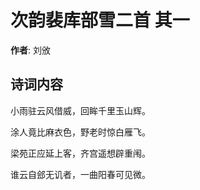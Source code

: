 # 次韵裴库部雪二首  其一

**作者**: 刘攽

## 诗词内容

小雨驻云风借威，回眸千里玉山辉。

涂人竟比麻衣色，野老时惊白雁飞。

梁苑正应延上客，齐宫遥想辟重闱。

谁云自郐无讥者，一曲阳春可见微。

